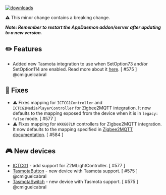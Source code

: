 [![downloads](https://img.shields.io/github/downloads/xaviml/controllerx/VERSION_TAG/total?style=for-the-badge)](http://github.com/xaviml/controllerx/releases/VERSION_TAG)

:warning: This minor change contains a breaking change.

<!-- _This minor change does not contain any breaking changes._ -->

**_Note: Remember to restart the AppDaemon addon/server after updating to a new version._**

## :pencil2: Features

- Added new Tasmota integration to use when SetOption73 and/or SetOption114 are enabled. Read more about it [here](https://BASE_URL/controllerx/start/integrations/#tasmota). [ #575 ] @cmiguelcabral

## :hammer: Fixes

- :warning: Fixes mapping for `ICTCG1Controller` and `ICTCG1MediaPlayerController` for Zigbee2MQTT integration. It now defaults to the mapping exposed from the device when it is in `legacy: false` mode. [ #577 ]
- :warning: Fixes mapping for `WXKG07LM` controllers for Zigbee2MQTT integration. It now defaults to the mapping specified in [Zigbee2MQTT documentation](https://www.zigbee2mqtt.io/devices/WXKG07LM.html#action-enum). [ #584 ]

<!--
## :clock2: Performance
-->

<!--
## :scroll: Docs
-->

<!--
## :wrench: Refactor
-->

## :video_game: New devices

- [ICTCG1](https://BASE_URL/controllerx/controllers/ICTCG1) - add support for Z2MLightController. [ #577 ]
- [TasmotaButton](https://BASE_URL/controllerx/controllers/TasmotaButton) - new device with Tasmota support. [ #575 ] @cmiguelcabral
- [TasmotaSwitch](https://BASE_URL/controllerx/controllers/TasmotaSwitch) - new device with Tasmota support. [ #575 ] @cmiguelcabral

